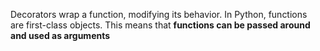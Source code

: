 Decorators wrap a function, modifying its behavior.
In Python, functions are first-class objects. This means that **functions can be passed around and used as arguments**